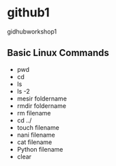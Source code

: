 # github1
gidhubworkshop1
## Basic Linux Commands
- pwd
- cd
- ls
- ls -2
- mesir foldername
- rmdir foldername
- rm filename
- cd ../
- touch filename
- nani filename
- cat filename
- Python filename
- clear
